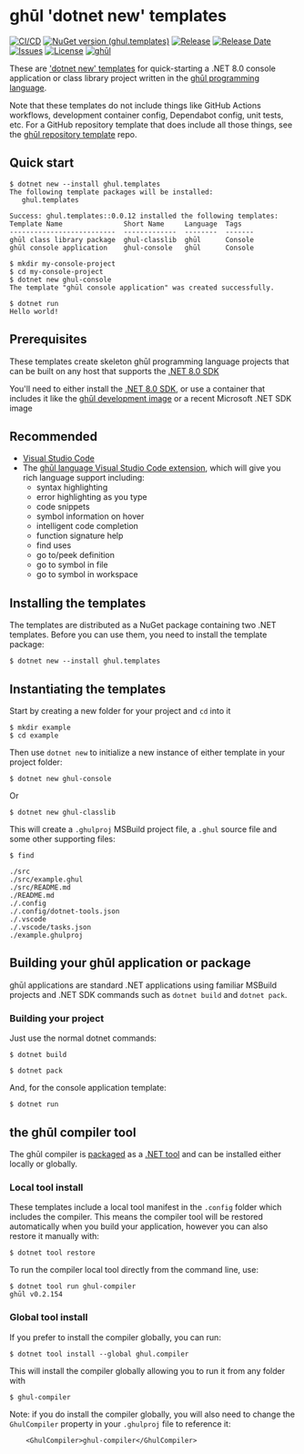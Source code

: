 # ghūl 'dotnet new' templates

[![CI/CD](https://img.shields.io/github/workflow/status/degory/ghul-templates/CICD)](https://github.com/degory/ghul-templates/actions?query=workflow%3ACICD)
[![NuGet version (ghul.templates)](https://img.shields.io/nuget/v/ghul.templates.svg)](https://www.nuget.org/packages/ghul.templates/)
[![Release](https://img.shields.io/github/v/release/degory/ghul-templates?label=release)](https://github.com/degory/ghul-templates/releases)
[![Release Date](https://img.shields.io/github/release-date/degory/ghul-templates)](https://github.com/degory/ghul-templates/releases) 
[![Issues](https://img.shields.io/github/issues/degory/ghul-templates)](https://github.com/degory/ghul-templates/issues) 
[![License](https://img.shields.io/github/license/degory/ghul-templates)](https://github.com/degory/ghul-templates/blob/main/LICENSE)
[![ghūl](https://img.shields.io/badge/gh%C5%ABl-100%25!-information)](https://ghul.dev)

These are ['dotnet new' templates](https://docs.microsoft.com/en-us/dotnet/core/tools/custom-templates) for quick-starting a .NET 8.0 console application or class library project written in the [ghūl programming language](https://ghul.dev).

Note that these templates do not include things like GitHub Actions workflows, development container config, Dependabot config, unit tests, etc. For a GitHub repository template that does include all those things, see the [ghūl repository template](https://github.com/degory/ghul-repository-template) repo.

## Quick start

```
$ dotnet new --install ghul.templates
The following template packages will be installed:
   ghul.templates

Success: ghul.templates::0.0.12 installed the following templates:
Template Name               Short Name     Language  Tags   
--------------------------  -------------  --------  -------
ghūl class library package  ghul-classlib  ghūl      Console
ghūl console application    ghul-console   ghūl      Console

$ mkdir my-console-project
$ cd my-console-project
$ dotnet new ghul-console
The template "ghūl console application" was created successfully.

$ dotnet run
Hello world!
```

## Prerequisites

These templates create skeleton ghūl programming language projects that can be built on any host that supports the [.NET 8.0 SDK](https://dotnet.microsoft.com/download/dotnet/8.0)

You'll need to either install the [.NET 8.0 SDK](https://dotnet.microsoft.com/download/dotnet/8.0), or use a container that includes it like the [ghūl development image](https://hub.docker.com/r/ghul/devcontainer/tags) or a recent Microsoft .NET SDK image

## Recommended

- [Visual Studio Code](https://code.visualstudio.com/)
- The [ghūl language Visual Studio Code extension](https://marketplace.visualstudio.com/items?itemName=degory.ghul), which will give you rich language support including:
  - syntax highlighting
  - error highlighting as you type
  - code snippets
  - symbol information on hover
  - intelligent code completion
  - function signature help
  - find uses
  - go to/peek definition
  - go to symbol in file
  - go to symbol in workspace

## Installing the templates

The templates are distributed as a NuGet package containing two .NET templates. Before you can use them, you need to install the template package:

```
$ dotnet new --install ghul.templates
```

## Instantiating the templates

Start by creating a new folder for your project and `cd` into it
```
$ mkdir example
$ cd example
```

Then use `dotnet new` to initialize a new instance of either template in your project folder:
```
$ dotnet new ghul-console
```
Or

```
$ dotnet new ghul-classlib
```


This will create a `.ghulproj` MSBuild project file, a `.ghul` source file and some other supporting files:
```
$ find

./src
./src/example.ghul
./src/README.md
./README.md
./.config
./.config/dotnet-tools.json
./.vscode
./.vscode/tasks.json
./example.ghulproj
```

## Building your ghūl application or package

ghūl applications are standard .NET applications using familiar MSBuild projects and .NET SDK commands such as `dotnet build` and `dotnet pack`.

### Building your project

Just use the normal dotnet commands:

```
$ dotnet build
```
```
$ dotnet pack
```

And, for the console application template:
```
$ dotnet run
```

## the ghūl compiler tool

The ghūl compiler is [packaged](https://www.nuget.org/packages/ghul.compiler/) as a [.NET tool](https://docs.microsoft.com/en-us/dotnet/core/tools/global-tools) and can be installed either locally or globally.

### Local tool install

These templates include a local tool manifest in the `.config` folder which includes the compiler. This means the compiler tool will be restored automatically when you build your application, however you can also restore it manually with:

```
$ dotnet tool restore
```

To run the compiler local tool directly from the command line, use:

```
$ dotnet tool run ghul-compiler
ghūl v0.2.154
```

### Global tool install

If you prefer to install the compiler globally, you can run:

```
$ dotnet tool install --global ghul.compiler
```

This will install the compiler globally allowing you to run it from any folder with
```
$ ghul-compiler
```
Note: if you do install the compiler globally, you will also need to change the `GhulCompiler` property in your `.ghulproj` file to reference it:

```
    <GhulCompiler>ghul-compiler</GhulCompiler>
```

